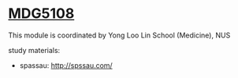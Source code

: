 # [MDG5108](https://nusmods.com/modules/MDG5108/biostatistics-for-basic-research)

This module is coordinated by Yong Loo Lin School (Medicine), NUS


study materials:
  * spassau: http://spssau.com/
